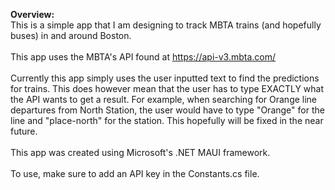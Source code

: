 **Overview:** <br/>
This is a simple app that I am designing to track MBTA trains (and hopefully buses) in and around Boston. <br/><br/>
This app uses the MBTA's API found at https://api-v3.mbta.com/ <br/><br/>
Currently this app simply uses the user inputted text to find the predictions for trains. This does however mean that the user has to type EXACTLY what the API wants to get a result. For example, when searching for Orange line departures from North Station, the user would have to type "Orange" for the line and "place-north" for the station. This hopefully will be fixed in the near future. <br/><br/>
This app was created using Microsoft's .NET MAUI framework.<br/><br/>
To use, make sure to add an API key in the Constants.cs file.
